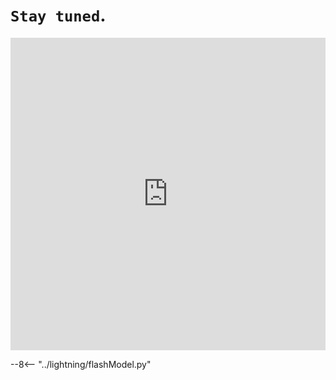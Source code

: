 <!-- ---
hide:
  - navigation # Hide navigation
  - toc        # Hide table of contents
--- -->

# `Stay tuned`.

<iframe src="https://www.icloud.com/keynote/0sYqFk6FtwezsZBHWRBII0E1w?embed=true" width="100%" height=500px, frameborder="0" allowfullscreen="1" referrer="no-referrer"></iframe>


--8<-- "../lightning/flashModel.py"

